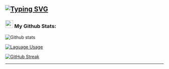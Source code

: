 [![Typing SVG](https://readme-typing-svg.herokuapp.com?font=Dancing+Script&weight=700&size=34&pause=1000&color=F39BF7&random=false&width=435&lines=welcome+to+my+profile+.+.+.+:>)](https://git.io/typing-svg)
---

### <img src='https://media1.giphy.com/media/du3J3cXyzhj75IOgvA/giphy.gif?cid=ecf05e47x2g034i9pzwtzzsd3xgg2w9nr94t4tflbbgo3008&rid=giphy.gif' width='25' /> My Github Stats:
![Github stats](https://github-readme-stats.vercel.app/api?username=ChssVibe&show_icons=true&title_color=ffc857&icon_color=8ac926&text_color=f2daf7&bg_color=151515&hide=issues&count_private=true&include_all_commits=true)
 
[![Laguage Usage](https://github-readme-stats.vercel.app/api/top-langs/?username=ChssVibe&layout=compact&text_color=f2daf7&bg_color=151515&hide=css,html,php)](https://github.com/anuraghazra/github-readme-stats)
 
[![GitHub Streak](https://github-readme-streak-stats.herokuapp.com/?user=ChssVibe&theme=midnight-purple)](https://git.io/streak-stats)

---
